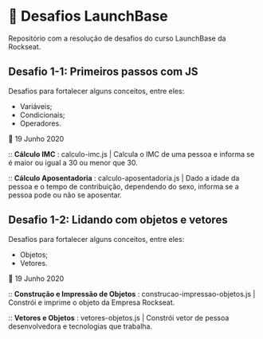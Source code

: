 # :rocket: Desafios LaunchBase
Repositório com a resolução de desafios do curso LaunchBase da Rockseat.


##  Desafio 1-1: Primeiros passos com JS 

Desafios para fortalecer alguns conceitos, entre eles:
- Variáveis;
- Condicionais;
- Operadores.


📆 19 Junho 2020

:: **Cálculo IMC** : calculo-imc.js | Calcula o IMC de uma pessoa e informa se é maior ou igual a 30 ou menor que 30.

:: **Cálculo Aposentadoria** : calculo-aposentadoria.js | Dado a idade da pessoa e o tempo de contribuição, dependendo do sexo, informa se a pessoa pode ou não se aposentar.

##  Desafio 1-2: Lidando com objetos e vetores 

Desafios para fortalecer alguns conceitos, entre eles:
- Objetos;
- Vetores.

📆 19 Junho 2020

:: **Construção e Impressão de Objetos** : construcao-impressao-objetos.js | Constrói e imprime o objeto da Empresa Rockseat.

:: **Vetores e Objetos** : vetores-objetos.js | Constrói vetor de pessoa desenvolvedora e tecnologias que trabalha.